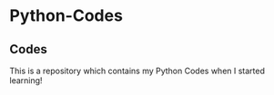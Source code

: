 # Python-Codes
## Codes 
This is a repository which contains my Python Codes when I started learning!
